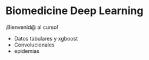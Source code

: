 # Biomedicine Deep Learning


¡Bienvenid@ al curso!



* Datos tabulares y xgboost
* Convolucionales
* epidemias
